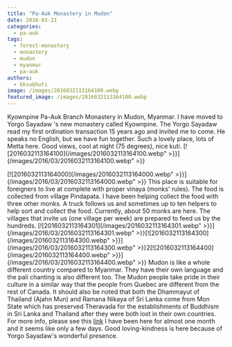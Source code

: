 ```yaml
---
title: "Pa-Auk Monastery in Mudon"
date: 2016-03-21
categories: 
  - pa-auk
tags: 
  - forest-monastery
  - monastery
  - mudon
  - myanmar
  - pa-auk
authors: 
  - bksubhuti
image: /images/2016032113164100.webp
featured_image: /images/2016032113164100.webp
---
```


Kyownpine Pa-Auk Branch Monastery in Mudon, Myanmar. I have moved to Yorgo Sayadaw 's new monastery called Kyownpine. The Yorgo Sayadaw read my first ordination transaction 15 years ago and invited me to come. He speaks no English, but we have fun together. Such a lovely place, lots of Metta here. Good views, cool at night (75 degrees), nice kuti. [![2016032113164100](/images/2016032113164100.webp" >}}](/images/2016/03/2016032113164100.webp" >}}

[![2016032113164000](/images/2016032113164000.webp" >}}](/images/2016/03/2016032113164000.webp" >}} This place is suitable for foreigners to live at complete with proper vinaya (monks' rules). The food is collected from village Pindapata. I have been helping collect the food with three other monks. A truck follows us and sometimes up to ten helpers to help sort and collect the food. Currently, about 50 monks are here. The villages that invite us (one village per week) are prepared to feed us by the hundreds. [![2016032113164301](/images/2016032113164301.webp" >}}](/images/2016/03/2016032113164301.webp" >}}[![2016032113164300](/images/2016032113164300.webp" >}}](/images/2016/03/2016032113164300.webp" >}}2[![2016032113164400](/images/2016032113164400.webp" >}}](/images/2016/03/2016032113164400.webp" >}} Mudon is like a whole different country compared to Myanmar. They have their own language and the pali chanting is also different too. The Mudon people take pride in their culture in a similar way that the people from Quebec are different from the rest of Canada. It should also be noted that both the Dhammayut of Thailand (Ajahn Mun) and Ramana Nikaya of Sri Lanka come from Mon State which has preserved Theravada for the establishments of Buddhism in Sri Lanka and Thailand after they were both lost in their own countries. For more info, please see this [link](http://www.accesstoinsight.org/lib/authors/bischoff/wheel399.html) I have been here for almost one month and it seems like only a few days. Good loving-kindness is here because of Yorgo Sayadaw's wonderful presence.

